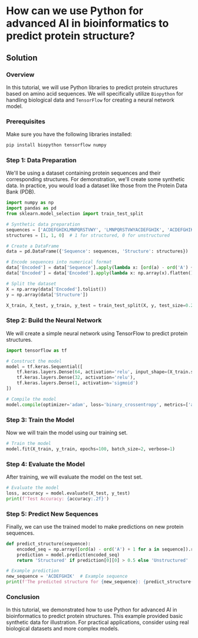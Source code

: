 # How can we use Python for advanced AI in bioinformatics to predict protein structure?

## Solution

### Overview
In this tutorial, we will use Python libraries to predict protein structures based on amino acid sequences. We will specifically utilize `Biopython` for handling biological data and `TensorFlow` for creating a neural network model.

### Prerequisites
Make sure you have the following libraries installed:

```bash
pip install biopython tensorflow numpy
```

### Step 1: Data Preparation
We'll be using a dataset containing protein sequences and their corresponding structures. For demonstration, we'll create some synthetic data. In practice, you would load a dataset like those from the Protein Data Bank (PDB).

```python
import numpy as np
import pandas as pd
from sklearn.model_selection import train_test_split

# Synthetic data preparation
sequences = ['ACDEFGHIKLMNPQRSTVWY', 'LMNPQRSTVWYACDEFGHIK', 'ACDEFGHIKLMNPQRSTVWY']
structures = [1, 1, 0]  # 1 for structured, 0 for unstructured

# Create a DataFrame
data = pd.DataFrame({'Sequence': sequences, 'Structure': structures})

# Encode sequences into numerical format
data['Encoded'] = data['Sequence'].apply(lambda x: [ord(a) - ord('A') + 1 for a in x])  # Simple encoding
data['Encoded'] = data['Encoded'].apply(lambda x: np.array(x).flatten())

# Split the dataset
X = np.array(data['Encoded'].tolist())
y = np.array(data['Structure'])

X_train, X_test, y_train, y_test = train_test_split(X, y, test_size=0.2, random_state=42)
```

### Step 2: Build the Neural Network
We will create a simple neural network using TensorFlow to predict protein structures.

```python
import tensorflow as tf

# Construct the model
model = tf.keras.Sequential([
    tf.keras.layers.Dense(64, activation='relu', input_shape=(X_train.shape[1],)),
    tf.keras.layers.Dense(32, activation='relu'),
    tf.keras.layers.Dense(1, activation='sigmoid')
])

# Compile the model
model.compile(optimizer='adam', loss='binary_crossentropy', metrics=['accuracy'])
```

### Step 3: Train the Model
Now we will train the model using our training set.

```python
# Train the model
model.fit(X_train, y_train, epochs=100, batch_size=2, verbose=1)
```

### Step 4: Evaluate the Model
After training, we will evaluate the model on the test set.

```python
# Evaluate the model
loss, accuracy = model.evaluate(X_test, y_test)
print(f'Test Accuracy: {accuracy:.2f}')
```

### Step 5: Predict New Sequences
Finally, we can use the trained model to make predictions on new protein sequences.

```python
def predict_structure(sequence):
    encoded_seq = np.array([ord(a) - ord('A') + 1 for a in sequence]).reshape(1, -1)
    prediction = model.predict(encoded_seq)
    return 'Structured' if prediction[0][0] > 0.5 else 'Unstructured'

# Example prediction
new_sequence = 'ACDEFGHIK'  # Example sequence
print(f'The predicted structure for {new_sequence}: {predict_structure(new_sequence)}')
```

### Conclusion
In this tutorial, we demonstrated how to use Python for advanced AI in bioinformatics to predict protein structures. This example provided basic synthetic data for illustration. For practical applications, consider using real biological datasets and more complex models.